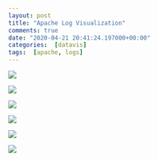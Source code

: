 ```yaml
---
layout: post
title: "Apache Log Visualization"
comments: true
date: "2020-04-21 20:41:24.197000+00:00"
categories:  [datavis]
tags:  [apache, logs]
---
```






[![](http://img.youtube.com/vi/YlZIp9xDl3U/0.jpg)](http://www.youtube.com/watch?v=YlZIp9xDl3U)

[![](http://img.youtube.com/vi/HeWfkPeDQbY/0.jpg)](http://www.youtube.com/watch?v=HeWfkPeDQbY)

[![](http://img.youtube.com/vi/9DaHSlTgPY4/0.jpg)](http://www.youtube.com/watch?v=9DaHSlTgPY4)

[![](http://img.youtube.com/vi/_R-dm62NZ5E/0.jpg)](http://www.youtube.com/watch?v=_R-dm62NZ5E)

[![](http://img.youtube.com/vi/Hb63sZpGizc/0.jpg)](http://www.youtube.com/watch?v=Hb63sZpGizc)

[![](http://img.youtube.com/vi/Ho8nVKs6B5E/0.jpg)](http://www.youtube.com/watch?v=Ho8nVKs6B5E)
